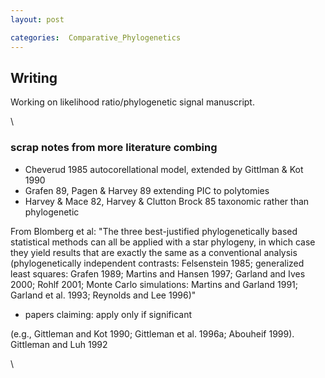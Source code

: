 ```yaml
---
layout: post

categories:  Comparative_Phylogenetics
---
```






 





Writing
-------

Working on likelihood ratio/phylogenetic signal manuscript.

\

### scrap notes from more literature combing

-   Cheverud 1985 autocorellational model, extended by Gittlman & Kot
    1990
-   Grafen 89, Pagen & Harvey 89 extending PIC to polytomies
-   Harvey & Mace 82, Harvey & Clutton Brock 85 taxonomic rather than
    phylogenetic

From Blomberg et al: "The three best-justified phylogenetically based
statistical methods can all be applied with a star phylogeny, in which
case they yield results that are exactly the same as a conventional
analysis (phylogenetically independent contrasts: Felsenstein 1985;
generalized least squares: Grafen 1989; Martins and Hansen 1997; Garland
and Ives 2000; Rohlf 2001; Monte Carlo simulations: Martins and Garland
1991; Garland et al. 1993; Reynolds and Lee 1996)"

-   papers claiming: apply only if significant

(e.g., Gittleman and Kot 1990; Gittleman et al. 1996a; Abouheif 1999).
Gittleman and Luh 1992

\


